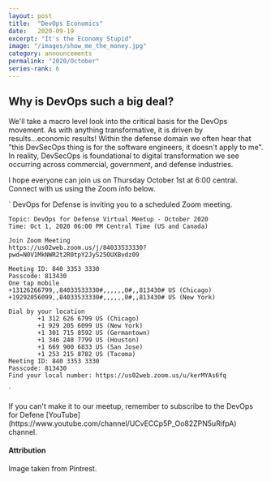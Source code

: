 ```yaml
---
layout: post
title:  "DevOps Economics"
date:   2020-09-19
excerpt: "It's the Economy Stupid"
image: "/images/show_me_the_money.jpg"
category: announcements
permalink: "2020/October"
series-rank: 6
---
```


## Why is DevOps such a big deal?

We'll take a macro level look into the critical basis for the DevOps movement.  As with anything transformative, it is driven by results...economic results!   Within the defense domain we often hear that "this DevSecOps thing is for the software engineers, it doesn't apply to me".  In reality, DevSecOps is foundational to digital transformation we see occurring across commercial, government, and defense industries.  

I hope everyone can join us on Thursday October 1st at 6:00 central.  Connect with us using the Zoom info below.

`	DevOps for Defense is inviting you to a scheduled Zoom meeting.

	Topic: DevOps for Defense Virtual Meetup - October 2020
	Time: Oct 1, 2020 06:00 PM Central Time (US and Canada)

	Join Zoom Meeting
	https://us02web.zoom.us/j/84033533330?pwd=N0V1MkNWR2t2R0tpY2JyS25OUXBvdz09

	Meeting ID: 840 3353 3330
	Passcode: 813430
	One tap mobile
	+13126266799,,84033533330#,,,,,,0#,,813430# US (Chicago)
	+19292056099,,84033533330#,,,,,,0#,,813430# US (New York)

	Dial by your location
			+1 312 626 6799 US (Chicago)
			+1 929 205 6099 US (New York)
			+1 301 715 8592 US (Germantown)
			+1 346 248 7799 US (Houston)
			+1 669 900 6833 US (San Jose)
			+1 253 215 8782 US (Tacoma)
	Meeting ID: 840 3353 3330
	Passcode: 813430
	Find your local number: https://us02web.zoom.us/u/kerMYAs6fq
`


<div class="box" markdown="1">
If you can't make it to our meetup, remember to subscribe to the DevOps for Defene [YouTube](https://www.youtube.com/channel/UCvECCp5P_Oo82ZPN5uRifpA) channel. 

</div>

#### Attribution

Image taken from Pintrest.
